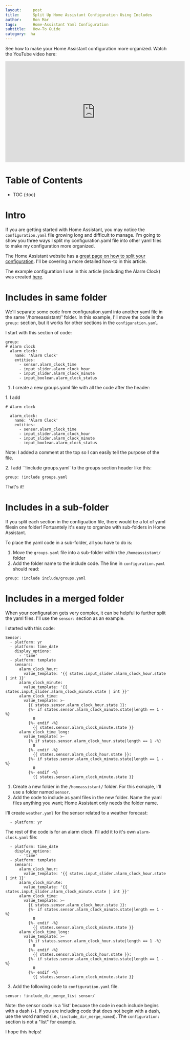 ```yaml
---
layout:     post
title:      Split Up Home Assistant Configuration Using Includes
author:     Ron Mar
tags: 		Home-Assistant Yaml Configuration
subtitle:  	How-To Guide
category:  ha
---
```

<!-- Start Writing Below in Markdown -->

See how to make your Home Assistant configuration more organized. Watch the YouTube video here:

<div align="center">
<iframe width="560" height="315"
src="https://www.youtube.com/embed/Ili8B4hgQ-g" frameborder="0" allowfullscreen>
</iframe>
</div>

<h1 id="TOC">Table of Contents</h1>

* TOC
{:toc}

# Intro

If you are getting started with Home Assistant, you may notice the `configuration.yaml` file growing long and difficult to manage. I'm going to show you three ways I split my configuration.yaml file into other yaml files to make my configuration more organized. 

The Home Assistant website has a [great page on how to split your configuration](https://home-assistant.io/docs/configuration/splitting_configuration/). I'll be covering a more detailed how-to in this article.

The example configuration I use in this article (including the Alarm Clock) was created [here](http://ronmar.co/ha/2017/03/10/Ultimate-Alarm-Clock/).

# Includes in same folder

We'll separate some code from configuration.yaml into another yaml file in the same '/homeassistant/' folder. In this example, I'll move the code in the `group:` section, but it works for other sections in the `configuration.yaml`.

I start with this section of code:

```
group:
# Alarm clock
  alarm_clock:
    name: 'Alarm Clock'
    entities:
      - sensor.alarm_clock_time
      - input_slider.alarm_clock_hour
      - input_slider.alarm_clock_minute
      - input_boolean.alarm_clock_status
```

1. I create a new groups.yaml file with all the code after the header:
<div>   1. I add</div>

```
# Alarm clock

  alarm_clock:
    name: 'Alarm Clock'
    entities:
      - sensor.alarm_clock_time
      - input_slider.alarm_clock_hour
      - input_slider.alarm_clock_minute
      - input_boolean.alarm_clock_status
```

Note: I added a comment at the top so I can easily tell the purpose of the file.

<div>   2. I add ``!include groups.yaml` to the groups section header like this:</div>

```
group: !include groups.yaml
```

That's it!

# Includes in a sub-folder

If you split each section in the configuation file, there would be a lot of yaml filesin one folder! Fortuantely it's easy to organize with sub-folders in Home Assistant.

To place the yaml code in a sub-folder, all you have to do is:
1. Move the `groups.yaml` file into a sub-folder within the `/homeassistant/` folder
2. Add the folder name to the include code. The line in `configuration.yaml` should read:

```
group: !include include/groups.yaml
```

# Includes in a merged folder

When your configuration gets very complex, it can be helpful to further split the yaml files. I'll use the `sensor:` section as an example.

I started with this code:

<div class="highlighter-rouge"><pre class="highlight"><code>Sensor:
  - platform: yr
  - platform: time_date
    display_options:
      - 'time'
  - platform: template
    sensors:
      alarm_clock_hour:
        value_template: '{<code></code>{ states.input_slider.alarm_clock_hour.state | int }}'
      alarm_clock_minute:
        value_template: '{<code></code>{ states.input_slider.alarm_clock_minute.state | int }}'
      alarm_clock_time:
        value_template: >-
          {<code></code>{ states.sensor.alarm_clock_hour.state }}:
          {<code></code>%- if states.sensor.alarm_clock_minute.state|length == 1 -%}
            0
          {<code></code>%- endif -%}
            {<code></code>{ states.sensor.alarm_clock_minute.state }}
      alarm_clock_time_long:
        value_template: >-
          {<code></code>% if states.sensor.alarm_clock_hour.state|length == 1 -%}
            0
          {<code></code>%- endif -%}
            {<code></code>{ states.sensor.alarm_clock_hour.state }}:
          {<code></code>%- if states.sensor.alarm_clock_minute.state|length == 1 -%}
            0
          {<code></code>%- endif -%}
            {<code></code>{ states.sensor.alarm_clock_minute.state }}</code></pre>
</div>

1. Create a new folder in the `/homeassistant/` folder. For this exmaple, I'll use a folder named `sensor`.
2. Add the code to include as yaml files in the new folder. Name the yaml files anything you want; Home Assistant only needs the folder name.

I'll create `weather.yaml` for the sensor related to a weather forecast:

```
  - platform: yr
```

The rest of the code is for an alarm clock. I'll add it to it's own `alarm-clock.yaml` file:

<div class="highlighter-rouge"><pre class="highlight"><code>  - platform: time_date
    display_options:
      - 'time'
  - platform: template
    sensors:
      alarm_clock_hour:
        value_template: '{<code></code>{ states.input_slider.alarm_clock_hour.state | int }}'
      alarm_clock_minute:
        value_template: '{<code></code>{ states.input_slider.alarm_clock_minute.state | int }}'
      alarm_clock_time:
        value_template: >-
          {<code></code>{ states.sensor.alarm_clock_hour.state }}:
          {<code></code>%- if states.sensor.alarm_clock_minute.state|length == 1 -%}
            0
          {<code></code>%- endif -%}
            {<code></code>{ states.sensor.alarm_clock_minute.state }}
      alarm_clock_time_long:
        value_template: >-
          {<code></code>% if states.sensor.alarm_clock_hour.state|length == 1 -%}
            0
          {<code></code>%- endif -%}
            {<code></code>{ states.sensor.alarm_clock_hour.state }}:
          {<code></code>%- if states.sensor.alarm_clock_minute.state|length == 1 -%}
            0
          {<code></code>%- endif -%}
            {<code></code>{ states.sensor.alarm_clock_minute.state }}</code></pre>
</div>

3. Add the following code to `configuration.yaml` file.


```
sensor: !include_dir_merge_list sensor/
```

Note: the sensor code is a 'list' becuase the code in each include begins with a dash (`-`). If you are including code that does not begin with a dash, use the word named (i.e.,`!include_dir_merge_named`). The `configuration:` section is not a "list" for example.

I hope this helps!
